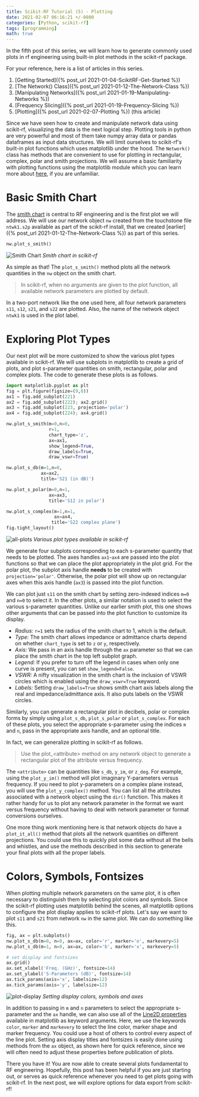 ```yaml
---
title: Scikit-RF Tutorial (5) - Plotting 
date: 2021-02-07 06:16:21 +/-0800
categories: [Python, scikit-rf]
tags: [programming]
math: true
---
```


In the fifth post of this series, we will learn how to generate commonly used plots in rf engineering using built-in plot methods in the scikit-rf package. 

For your reference, here is a list of articles in this series.
1. [Getting Started]({% post_url 2021-01-04-ScikitRF-Get-Started %})
2. [The Network() Class]({% post_url 2021-01-12-The-Network-Class %})
3. [Manipulating Networks]({% post_url 2021-01-19-Manipulating-Networks %})
4. [Frequency Slicing]({% post_url 2021-01-19-Frequency-Slicing %}) 
5. [Plotting]({% post_url 2021-02-07-Plotting %}) (this article) 

Since we have seen how to create and manipulate network data using scikit-rf, visualizing the data is the next logical step. Plotting tools in python are very powerful and most of them take numpy array data or pandas dataframes as input data structures. We will limit ourselves to scikit-rf's built-in plot functions which uses matplotlib under the hood. The ``Network()`` class has methods that are convenient to use for plotting in rectangular, complex, polar and smith projections. We will assume a basic familiarity with plotting functions using the matplotlib module which you can learn more about [here](https://matplotlib.org/3.3.3/tutorials/index.html), if you are unfamiliar.

# Basic Smith Chart 

The [smith chart](https://en.wikipedia.org/wiki/Smith_chart) is central to RF engineering and is the first plot we will address.  We will use our network object ``nw`` created from the touchstone file ``ntwk1.s2p`` available as part of the scikit-rf install, that we created [earlier]({% post_url 2021-01-12-The-Network-Class %}) as part of this series.

```python
nw.plot_s_smith()
```
![Smith Chart](/assets/img/posts/scikit-rf-plotting-export/smith1.png)
_Smith chart in scikit-rf_


As simple as that! The ``plot_s_smith()`` method plots all the network quantities in the ``nw`` object on the smith chart. 

>In scikit-rf, when no arguments are given to the plot function, all available network parameters are plotted by default. 

In a two-port network like the one used here, all four network parameters ``s11``, ``s12``, ``s21``, and ``s22`` are plotted. Also, the name of the network object `ntwk1` is used in the plot label.

# Exploring Plot Types

Our next plot will be more customized to show the various plot types available in scikit-rf. We will use subplots in matplotlib to create a grid of plots, and plot s-parameter quantities on smith, rectangular, polar and complex plots. The code to generate these plots is as follows.


```python
import matplotlib.pyplot as plt
fig = plt.figure(figsize=(9,8))
ax1 = fig.add_subplot(221)
ax2 = fig.add_subplot(222); ax2.grid()
ax3 = fig.add_subplot(223, projection='polar')
ax4 = fig.add_subplot(224); ax4.grid()

nw.plot_s_smith(m=0,n=0, 
                r=1,
                chart_type='z',
                ax=ax1,
                show_legend=True,
                draw_labels=True,
                draw_vswr=True)

nw.plot_s_db(m=1,n=0,
             ax=ax2,
             title='S21 (in dB)')

nw.plot_s_polar(m=0,n=1,
                ax=ax3,
                title='S12 in polar')

nw.plot_s_complex(m=1,n=1,
                  ax=ax4,
                 title='S22 complex plane')
fig.tight_layout()
```
![all-plots](/assets/img/posts/scikit-rf-plotting-export/all-plot-types.png)
_Various plot types available in scikit-rf_

We generate four subplots corresponding to each s-parameter quantity that needs to be plotted. The axes handles `ax1`-`ax4` are passed into the plot functions so that we can place the plot appropriately in the plot grid. For the polar plot, the subplot axis handle **needs** to be created with `projection='polar'`. Otherwise, the polar plot will show up on rectangular axes when this axis handle (`ax3`) is passed into the plot function.

We can plot just `s11` on the smith chart by setting zero-indexed indices `m=0` and `n=0` to select it. In the other plots, a similar notation is used to select the various s-parameter quantities. Unlike our earlier smith plot, this one shows other arguments that can be passed into the plot function to customize its display. 
- *Radius:* `r=1` sets the radius of the smith chart to 1, which is the default. 
- *Type:* The smith chart allows impedance or admittance charts depend on whether `chart_type` is set to `z` or `y`, respectively. 
- *Axis:* We pass in an axis handle through the `ax` parameter so that we can place the smith chart in the top left subplot graph.
- *Legend:* If you prefer to turn off the legend in cases when only one curve is present, you can set `show_legend=False`. 
- *VSWR:* A nifty visualization in the smith chart is the inclusion of VSWR circles which is enabled using the `draw_vswr=True` keyword.
- *Labels:* Setting `draw_labels=True` shows smith chart axis labels along the real and impedance/admittance axis. It also puts labels on the VSWR circles.

Similarly, you can generate a rectangular plot in decibels, polar or complex forms by simply using `plot_s_db`, `plot_s_polar` or `plot_s_complex`. For each of these plots, you select the appropriate s-parameter using the indices `m` and `n`, pass in the appropriate axis handle, and an optional title.

In fact, we can generalize plotting in scikit-rf as follows.

> Use the plot_\<attribute\> method on any network object to generate a rectangular plot of the attribute versus frequency. 

The `<attribute>` can be quantities like `s_db`, `y_im`, or `z_deg`. For example, using the `plot_y_im()` method will plot imaginary Y-parameters versus frequency. If you need to plot y-parameters on a complex plane instead, you will use the `plot_y_complex()` method. You can list all the attributes associated with a network object using the `dir()` function. This makes it rather handy for us to plot any network parameter in the format we want versus frequency without having to deal with network parameter or format conversions ourselves.

One more thing work mentioning here is that network objects do have a `plot_it_all()` method that plots all the network quantities on different projections. You could use this to quickly plot some data without all the bells and whistles, and use the methods described in this section to generate your final plots with all the proper labels.

# Colors, Symbols, Fontsizes 

When plotting multiple network parameters on the same plot, it is often necessary to distinguish them by selecting plot colors and symbols. Since the scikit-rf plotting uses matplotlib behind the scenes, all matplotlib options to configure the plot display applies to scikit-rf plots. Let's say we want to plot `s11` and `s21` from network `nw` in the same plot. We can do something like this.

```python
fig, ax = plt.subplots()
nw.plot_s_db(m=0, n=0, ax=ax, color='r', marker='o', markevery=5)
nw.plot_s_db(m=1, n=0, ax=ax, color='b', marker='x', markevery=5)

# set display and fontsizes
ax.grid()
ax.set_xlabel('Freq. (GHz)', fontsize=14)
ax.set_ylabel('S-Parameters (dB)', fontsize=14)
ax.tick_params(axis='x', labelsize=12)
ax.tick_params(axis='y', labelsize=12)
```

![plot-display](/assets/img/posts/scikit-rf-plotting-export/colors-symbols-fonts.png)
_Setting display colors, symbols and axes_

In addition to passing in `m` and `n` parameters to select the appropriate s-parameter and the `ax` handle, we can also use all of the [Line2D properties](https://matplotlib.org/3.3.3/api/_as_gen/matplotlib.lines.Line2D.html#matplotlib.lines.Line2D) available in matplotlib as keyword arguments. Here, we use the keywords `color`, `marker` and `markevery` to select the line color, marker shape and marker frequency. You could use a host of others to control every
aspect of the line plot. Setting axis display titles and fontsizes is easily done using methods from the `ax` object, as shown here for quick reference, since we will often need to adjust these properties before publication of plots. 

There you have it! You are now able to create several plots fundamental to RF engineering. Hopefully, this post has been helpful if you are just starting out, or serves as quick reference whenever you need to get plots going with scikit-rf. In the next post, we will explore options for data export from scikit-rf!

